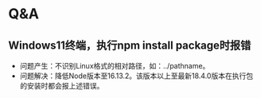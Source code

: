 # Q&A

## Windows11终端，执行npm install package时报错

- 问题产生：不识别Linux格式的相对路径，如：../pathname。
- 问题解决：降低Node版本至16.13.2。该版本以上至最新18.4.0版本在执行包的安装时都会报上述错误。
